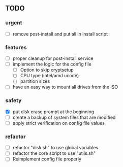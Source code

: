 ## TODO
### urgent
- [ ] remove post-install and put all in install script
### features
- [ ] proper cleanup for post-install service
- [ ] implement the logic for the config file
    - [ ] Option to skip cryptsetup
    - [ ] CPU type (intel/amd ucode)
    - [ ] partition sizes
- [ ] have an easy way to mount all drives from the ISO

### safety
- [x] put disk erase prompt at the beginning
- [ ] create a backup of system files that are modified
- [ ] apply strict verification on config file values

### refactor
- [ ] refactor "disk.sh" to use global variables
- [ ] refactor the core script to use "utils.sh"
- [ ] Reimplement config file properly
